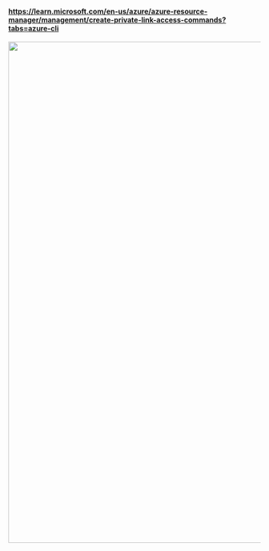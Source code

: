 #### https://learn.microsoft.com/en-us/azure/azure-resource-manager/management/create-private-link-access-commands?tabs=azure-cli
<img style="width:1000px" src="https://learn.microsoft.com/en-us/azure/includes/media/resource-manager-create-rmpl/resource-management-private-link.svg"/>